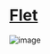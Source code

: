 # [Flet](https://flet.dev/)

![image](https://user-images.githubusercontent.com/2356749/187030158-b98ed2eb-6c5d-4438-a5ee-88ee4978bf26.png)
